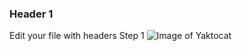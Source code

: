 ### Header 1
Edit your file with headers Step 1
![Image of Yaktocat](https://octodex.github.com/images/yaktocat.png)
